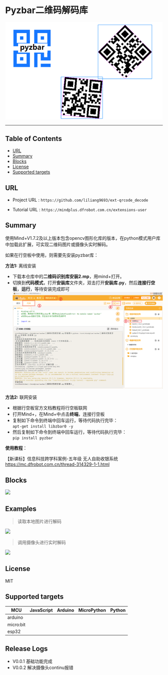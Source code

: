 # Pyzbar二维码解码库


![](./python/_images/featured.png)

---------------------------------------------------------

## Table of Contents

* [URL](#url)
* [Summary](#summary)
* [Blocks](#blocks)
* [License](#license)
* [Supported targets](#Supportedtargets)

## URL
* Project URL : ```https://github.com/liliang9693/ext-qrcode_decode```

* Tutorial URL : ```https://mindplus.dfrobot.com.cn/extensions-user```

    




## Summary
使用Mind+V1.7.2及以上版本包含opencv图形化库的版本，在python模式用户库中加载此扩展，可实现二维码图片或摄像头实时解码。   

如果在行空板中使用，则需要先安装pyzbar库：

**方法1:** 离线安装
- 下载本仓库中的**二维码识别库安装2.mp**，用mind+打开。
- 切换到**代码模式**，打开**安装库**文件夹，双击打开**安装库.py**，然后**连接行空板**，**运行**，等待安装完成即可
![](./安装库.png)


**方法2:** 联网安装
- 根据行空板官方文档教程将行空板联网
- 打开Mind+，在Mind+中点击**终端**，连接行空板
- 复制如下命令到终端中回车运行，等待代码执行完毕：   
 ```apt-get install libzbar0 -y```
- 然后复制如下命令到终端中回车运行，等待代码执行完毕：   
 ```pip install pyzbar```



**使用教程**：

【新课标】信息科技跨学科案例-五年级 无人自助收银系统   https://mc.dfrobot.com.cn/thread-314329-1-1.html

## Blocks

![](./python/_images/blocks.png)



## Examples
> 读取本地图片进行解码

![](./python/_images/example1.png)

> 调用摄像头进行实时解码

![](./python/_images/example2.png)
## License

MIT

## Supported targets

MCU                | JavaScript    | Arduino   | MicroPython    | Python 
------------------ | :----------: | :----------: | :---------: | -----
arduino        |             |              |             | 
micro:bit        |             |              |             | 
esp32        |             |              |             | 

## Release Logs

* V0.0.1  基础功能完成
* V0.0.2  解决摄像头continu报错

